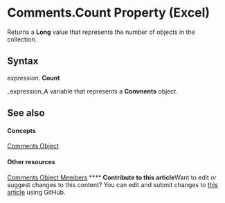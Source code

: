
# Comments.Count Property (Excel)

Returns a  **Long** value that represents the number of objects in the collection.


## Syntax

 _expression_. **Count**

 _expression_A variable that represents a  **Comments** object.


## See also


#### Concepts


 [Comments Object](f43bf021-1e46-10cf-09bf-070fc6a2c81a.md)
#### Other resources


 [Comments Object Members](9526fea1-a9c6-68a0-9aaa-df3677a65fe5.md)
****   **Contribute to this article**Want to edit or suggest changes to this content? You can edit and submit changes to  [this article](https://github.com/jhershey00/VBA_Excel_Test/OpenXMLCon/articles/f2e80d61-d9ed-1f5b-3e28-07178174c4c4.md) using GitHub.

